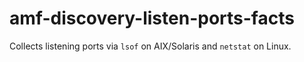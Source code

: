 # amf-discovery-listen-ports-facts
Collects listening ports via `lsof` on AIX/Solaris and `netstat` on Linux.
